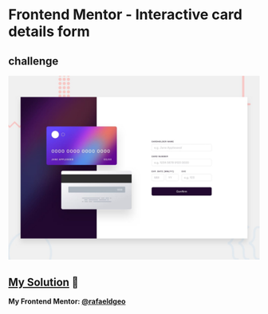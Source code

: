 # Frontend Mentor - Interactive card details form
## challenge

![Design preview for the Interactive card details form coding challenge](preview.jpg)

## [My Solution](https://rafaeldgeo-interactive-card.onrender.com/) 🚀
**My Frontend Mentor: [@rafaeldgeo](https://www.frontendmentor.io/profile/rafaeldgeo)**